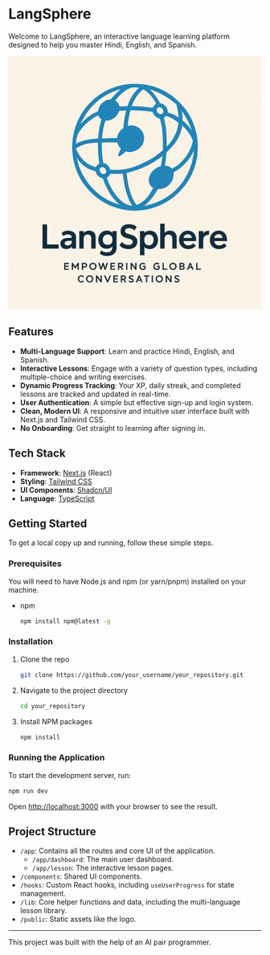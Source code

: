 # LangSphere

Welcome to LangSphere, an interactive language learning platform designed to help you master Hindi, English, and Spanish.

![LangSphere Screenshot](public/langsphere-logo.png)

## Features

-   **Multi-Language Support**: Learn and practice Hindi, English, and Spanish.
-   **Interactive Lessons**: Engage with a variety of question types, including multiple-choice and writing exercises.
-   **Dynamic Progress Tracking**: Your XP, daily streak, and completed lessons are tracked and updated in real-time.
-   **User Authentication**: A simple but effective sign-up and login system.
-   **Clean, Modern UI**: A responsive and intuitive user interface built with Next.js and Tailwind CSS.
-   **No Onboarding**: Get straight to learning after signing in.

## Tech Stack

-   **Framework**: [Next.js](https://nextjs.org/) (React)
-   **Styling**: [Tailwind CSS](https://tailwindcss.com/)
-   **UI Components**: [Shadcn/UI](https://ui.shadcn.com/)
-   **Language**: [TypeScript](https://www.typescriptlang.org/)

## Getting Started

To get a local copy up and running, follow these simple steps.

### Prerequisites

You will need to have Node.js and npm (or yarn/pnpm) installed on your machine.

-   npm
    ```sh
    npm install npm@latest -g
    ```

### Installation

1.  Clone the repo
    ```sh
    git clone https://github.com/your_username/your_repository.git
    ```
2.  Navigate to the project directory
    ```sh
    cd your_repository
    ```
3.  Install NPM packages
    ```sh
    npm install
    ```

### Running the Application

To start the development server, run:

```sh
npm run dev
```

Open [http://localhost:3000](http://localhost:3000) with your browser to see the result.

## Project Structure

-   `/app`: Contains all the routes and core UI of the application.
    -   `/app/dashboard`: The main user dashboard.
    -   `/app/lesson`: The interactive lesson pages.
-   `/components`: Shared UI components.
-   `/hooks`: Custom React hooks, including `useUserProgress` for state management.
-   `/lib`: Core helper functions and data, including the multi-language lesson library.
-   `/public`: Static assets like the logo.

---

This project was built with the help of an AI pair programmer. 